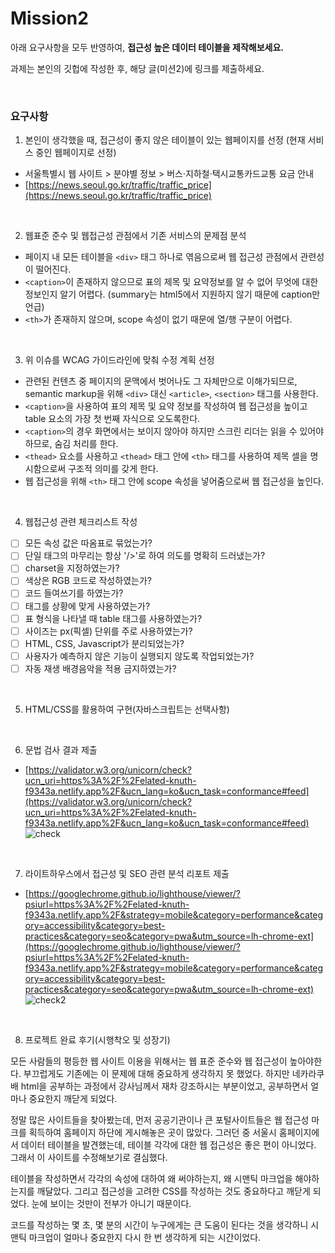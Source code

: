 # Mission2

아래 요구사항을 모두 반영하여, **접근성 높은 데이터 테이블을 제작해보세요.**

과제는 본인의 깃헙에 작성한 후, 해당 글(미션2)에 링크를 제출하세요.

<br>

### 요구사항

1. 본인이 생각했을 때, 접근성이 좋지 않은 테이블이 있는 웹페이지를 선정 (현재 서비스 중인 웹페이지로 선정)
  - 서울특별시 웹 사이트 > 분야별 정보 > 버스·지하철·택시교통카드교통 요금 안내
  - [https://news.seoul.go.kr/traffic/traffic_price](https://news.seoul.go.kr/traffic/traffic_price)

<br>

2. 웹표준 준수 및 웹접근성 관점에서 기존 서비스의 문제점 분석
  - 페이지 내 모든 테이블을 `<div>` 태그 하나로 엮음으로써 웹 접근성 관점에서 관련성이 떨어진다.
  - `<caption>`이 존재하지 않으므로 표의 제목 및 요약정보를 알 수 없어 무엇에 대한 정보인지 알기 어렵다. (summary는 html5에서 지원하지 않기 때문에 caption만 언급)
  - `<th>`가 존재하지 않으며, scope 속성이 없기 때문에 열/행 구분이 어렵다.

<br>

3. 위 이슈를 WCAG 가이드라인에 맞춰 수정 계획 선정
  - 관련된 컨텐츠 중 페이지의 문맥에서 벗어나도 그 자체만으로 이해가되므로, semantic markup을 위해 `<div>` 대신 `<article>`, `<section>` 태그를 사용한다.
  - `<caption>`을 사용하여 표의 제목 및 요약 정보를 작성하여 웹 접근성을 높이고 table 요소의 가장 첫 번째 자식으로 오도록한다.
  - `<caption>`의 경우 화면에서는 보이지 않아야 하지만 스크린 리더는 읽을 수 있어야 하므로, 숨김 처리를 한다.
  - `<thead>` 요소를 사용하고 `<thead>` 태그 안에 `<th>` 태그를 사용하여 제목 셀을 명시함으로써 구조적 의미를 갖게 한다.
  - 웹 접근성을 위해 `<th>` 태그 안에 scope 속성을 넣어줌으로써 웹 접근성을 높인다.

<br>

4. 웹접근성 관련 체크리스트 작성
  - [ ]  모든 속성 값은 따옴표로 묶었는가?
  - [ ]  단일 태그의 마무리는 항상 '/>'로 하여 의도를 명확히 드러냈는가?
  - [ ]  charset을 지정하였는가?
  - [ ]  색상은 RGB 코드로 작성하였는가?
  - [ ]  코드 들여쓰기를 하였는가?
  - [ ]  <h>태그를 상황에 맞게 사용하였는가?
  - [ ]  표 형식을 나타낼 때 table 태그를 사용하였는가?
  - [ ]  사이즈는 px(픽셀) 단위를 주로 사용하였는가?
  - [ ]  HTML, CSS, Javascript가 분리되었는가?
  - [ ]  사용자가 예측하지 않은 기능이 실행되지 않도록 작업되었는가?
  - [ ]  자동 재생 배경음악을 적용 금지하였는가?

<br>

5. HTML/CSS를 활용하여 구현(자바스크립트는 선택사항)

<br>

6. 문법 검사 결과 제출

 - [https://validator.w3.org/unicorn/check?ucn_uri=https%3A%2F%2Felated-knuth-f9343a.netlify.app%2F&ucn_lang=ko&ucn_task=conformance#feed](https://validator.w3.org/unicorn/check?ucn_uri=https%3A%2F%2Felated-knuth-f9343a.netlify.app%2F&ucn_lang=ko&ucn_task=conformance#feed)
![check](https://user-images.githubusercontent.com/88661435/135985501-75a02f5f-eb57-46ad-9748-5986b1932e68.JPG)

<br>

7. 라이트하우스에서 접근성 및 SEO 관련 분석 리포트 제출

 - [https://googlechrome.github.io/lighthouse/viewer/?psiurl=https%3A%2F%2Felated-knuth-f9343a.netlify.app%2F&strategy=mobile&category=performance&category=accessibility&category=best-practices&category=seo&category=pwa&utm_source=lh-chrome-ext](https://googlechrome.github.io/lighthouse/viewer/?psiurl=https%3A%2F%2Felated-knuth-f9343a.netlify.app%2F&strategy=mobile&category=performance&category=accessibility&category=best-practices&category=seo&category=pwa&utm_source=lh-chrome-ext)
![check2](https://user-images.githubusercontent.com/88661435/135985633-7d6176ac-bb0a-478e-9cc1-f7a4dcecf13d.JPG)

<br>

8. 프로젝트 완료 후기(시행착오 및 성장기)

모든 사람들의 평등한 웹 사이트 이용을 위해서는 웹 표준 준수와 웹 접근성이 높아야한다. 부끄럽게도 기존에는 이 문제에 대해 중요하게 생각하지 못 했었다. 하지만 네카라쿠배 html을 공부하는 과정에서 강사님께서 재차 강조하시는 부분이었고, 공부하면서 얼마나 중요한지 깨닫게 되었다.

정말 많은 사이트들을 찾아봤는데, 먼저 공공기관이나 큰 포털사이트들은 웹 접근성 마크를 획득하여 홈페이지 하단에 게시해놓은 곳이 많았다. 그러던 중 서울시 홈페이지에서 데이터 테이블을 발견했는데, 테이블 각각에 대한 웹 접근성은 좋은 편이 아니었다. 그래서 이 사이트를 수정해보기로 결심했다.

테이블을 작성하면서 각각의 속성에 대하여 왜 써야하는지, 왜 시맨틱 마크업을 해야하는지를 깨달았다. 그리고 접근성을 고려한 CSS를 작성하는 것도 중요하다고 깨닫게 되었다. 눈에 보이는 것만이 전부가 아니기 때문이다. 

코드를 작성하는 몇 초, 몇 분의 시간이 누구에게는 큰 도움이 된다는 것을 생각하니 시맨틱 마크업이 얼마나 중요한지 다시 한 번 생각하게 되는 시간이었다.
